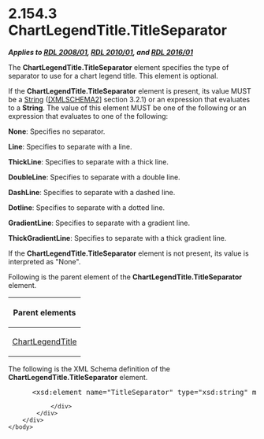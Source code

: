 <html dir="LTR" xmlns:mshelp="http://msdn.microsoft.com/mshelp" xmlns:ddue="http://ddue.schemas.microsoft.com/authoring/2003/5" xmlns:xlink="http://www.w3.org/1999/xlink" xmlns:tool="http://www.microsoft.com/tooltip">
    <head>
        <meta http-equiv="Content-Type" content="text/html; CHARSET=utf-8"></meta>
        <meta name="save" content="history"></meta>
        <title>2.154.3 ChartLegendTitle.TitleSeparator</title>
        <xml>
            <mshelp:toctitle title="2.154.3 ChartLegendTitle.TitleSeparator"></mshelp:toctitle>
            <mshelp:rltitle title="[MS-RDL]: ChartLegendTitle.TitleSeparator"></mshelp:rltitle>
            <mshelp:keyword index="A" term="638c1e6b-5f42-4a68-bb36-2209a21a3627"></mshelp:keyword>
            <mshelp:attr name="DCSext.ContentType" value="open specification"></mshelp:attr>
            <mshelp:attr name="AssetID" value="638c1e6b-5f42-4a68-bb36-2209a21a3627"></mshelp:attr>
            <mshelp:attr name="TopicType" value="kbRef"></mshelp:attr>
            <mshelp:attr name="DCSext.Title" value="[MS-RDL]: ChartLegendTitle.TitleSeparator" />
        </xml>
    </head>
    <body>
        <div id="header">
            <h1 class="heading">2.154.3 ChartLegendTitle.TitleSeparator</h1>
        </div>
        <div id="mainSection">
            <div id="mainBody">
                <div id="allHistory" class="saveHistory"></div>
                <div id="sectionSection0" class="section" name="collapseableSection">
                    

<p><b><i>Applies to </i></b><a href="1e855f94-4617-47e4-b89e-0856c6cb420f.html"><b><i>RDL 2008/01</i></b></a><b><i>,
</i></b><a href="3428e690-a348-4ec7-8a6a-8efb42d2cdee.html"><b><i>RDL 2010/01</i></b></a><b><i>,
and </i></b><a href="52ce3983-2bfc-4e72-9359-42aaf5fe4509.html"><b><i>RDL 2016/01</i></b></a></p>

<p>The <b>ChartLegendTitle.TitleSeparator</b> element specifies
the type of separator to use for a chart legend title. This element is
optional.</p>

<p>If the <b>ChartLegendTitle.TitleSeparator</b> element is
present, its value MUST be a <a href="1ed81ef3-a683-45e3-aaad-bd2bbe71bc3d.html">String</a>
(<a href="https://go.microsoft.com/fwlink/?LinkId=90610">[XMLSCHEMA2]</a>
section 3.2.1) or an expression that evaluates to a <b>String</b>. The value of
this element MUST be one of the following or an expression that evaluates to
one of the following:</p>

<p><b>None</b>: Specifies no separator.</p>

<p><b>Line</b>: Specifies to separate with a line.</p>

<p><b>ThickLine</b>: Specifies to separate with a thick
line.</p>

<p><b>DoubleLine</b>: Specifies to separate with a
double line.</p>

<p><b>DashLine</b>: Specifies to separate with a dashed line.</p>

<p><b>Dotline</b>: Specifies to separate with a dotted
line.</p>

<p><b>GradientLine</b>: Specifies to separate with a
gradient line.</p>

<p><b>ThickGradientLine</b>: Specifies to separate with
a thick gradient line.</p>

<p>If the <b>ChartLegendTitle.TitleSeparator</b> element is not
present, its value is interpreted as &quot;None&quot;.</p>

<p>Following is the parent element of the <b>ChartLegendTitle.TitleSeparator</b>
element.</p>

<table>
 <thead>
  <tr>
   <th>
   <p>Parent elements</p>
   </th>
  </tr>
 </thead>
 <tr>
  <td>
  <p><a href="f52c13d7-bd88-459b-aa48-9a5201c14004.html">ChartLegendTitle</a></p>
  </td>
 </tr>
</table>

<p>The following is the XML Schema definition of the <b>ChartLegendTitle.TitleSeparator</b>
element.</p>

<dl>
<dd>
<div><pre> &lt;xsd:element name=&quot;TitleSeparator&quot; type=&quot;xsd:string&quot; minOccurs=&quot;0&quot; /&gt;
</pre></div>
</dd></dl>


                </div>
            </div>
        </div>
    </body>
</html>